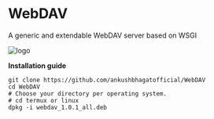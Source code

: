 # WebDAV
A generic and extendable WebDAV server based on WSGI

![logo](https://user-images.githubusercontent.com/74892618/185781440-5f9b63ff-8a55-4bd7-9c8d-329e41d82d60.png)

**Installation guide**
```
git clone https://github.com/ankushbhagatofficial/WebDAV
cd WebDAV
# Choose your directory per operating system.
# cd termux or linux
dpkg -i webdav_1.0.1_all.deb
```
